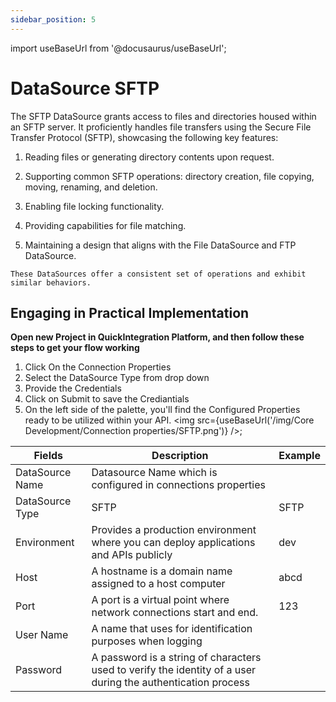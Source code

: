 ```yaml
---
sidebar_position: 5
---
```


import useBaseUrl from '@docusaurus/useBaseUrl';

# DataSource SFTP

The SFTP DataSource grants access to files and directories housed within an SFTP server. It proficiently handles file transfers using the Secure File Transfer Protocol (SFTP), showcasing the following key features:

1) Reading files or generating directory contents upon request.
   
2) Supporting common SFTP operations: directory creation, file copying, moving, renaming, and deletion.
   
3) Enabling file locking functionality.
   
4) Providing capabilities for file matching.
   
5) Maintaining a design that aligns with the File DataSource and FTP DataSource.
   
`These DataSources offer a consistent set of operations and exhibit similar behaviors.`

## Engaging in Practical Implementation

**Open new Project in QuickIntegration Platform, and then follow these steps to get your flow working**

1) Click On the Connection Properties
2) Select the DataSource Type from drop down
3) Provide the Credentials 
4) Click on Submit to save the Crediantials
5) On the left side of the palette, you'll find the Configured Properties ready to be utilized within your API.
<img src={useBaseUrl('/img/Core Development/Connection properties/SFTP.png')} />;

<table>
<thead>
<tr>
<th>Fields</th>
<th>Description</th>
<th>Example</th>
</tr>
</thead>
<tbody>
<tr>
<td>DataSource Name</td>
<td>Datasource Name which is configured in connections properties</td>
<td></td>
</tr>
<tr>
<td>DataSource Type</td>
<td>SFTP</td>
<td>SFTP</td>
</tr>
<tr>
<td>Environment</td>
<td>Provides a production environment where you can deploy applications and APIs publicly</td>
<td>dev</td>
</tr>
<tr>
<td>Host</td>
<td>A hostname is a domain name assigned to a host computer</td>
<td>abcd</td>
</tr>
<tr>
<td>Port</td>
<td>A port is a virtual point where network connections start and end.</td>
<td>123</td>
</tr>
<tr>
<td>User Name</td>
<td>A name that uses for identification purposes when logging </td>
<td></td>
</tr>
<tr>
<td>Password</td>
<td>A password is a string of characters used to verify the identity of a user during the authentication process</td>
<td></td>
</tr>
</tbody>
</table>